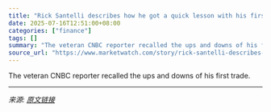 ```yaml
---
title: "Rick Santelli describes how he got a quick lesson with his first trade"
date: 2025-07-16T12:51:00+08:00
categories: ["finance"]
tags: []
summary: "The veteran CNBC reporter recalled the ups and downs of his first trade."
source_url: "https://www.marketwatch.com/story/rick-santelli-describes-how-he-got-a-quick-lesson-with-his-first-trade-a0cc7a49?mod=mw_rss_topstories"
---
```


The veteran CNBC reporter recalled the ups and downs of his first trade.

---

*来源: [原文链接](https://www.marketwatch.com/story/rick-santelli-describes-how-he-got-a-quick-lesson-with-his-first-trade-a0cc7a49?mod=mw_rss_topstories)*
